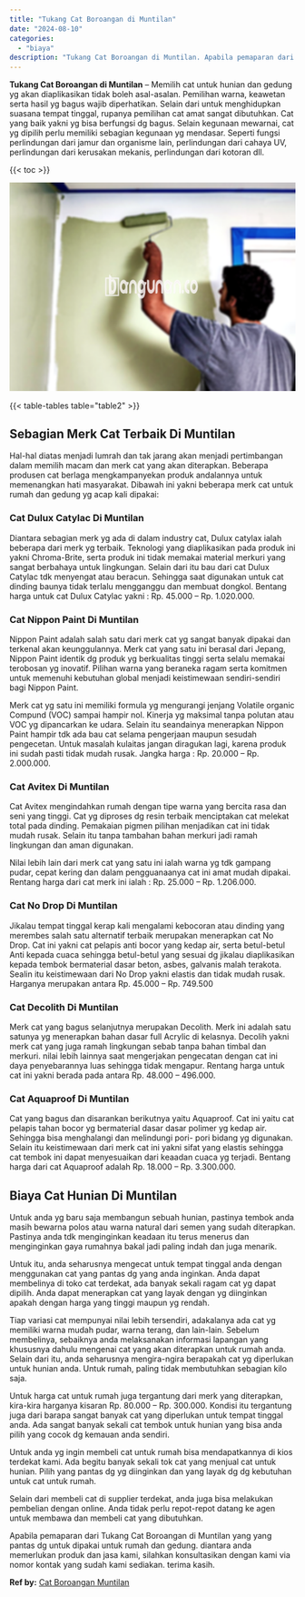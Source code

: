 ```yaml
---
title: "Tukang Cat Boroangan di Muntilan"
date: "2024-08-10"
categories: 
  - "biaya"
description: "Tukang Cat Boroangan di Muntilan. Apabila pemaparan dari Tukang Cat Boroangan di Muntilan yang yang pantas dg untuk dipakai untuk rumah dan gedung. diantara..."
---
```


**Tukang Cat Boroangan di Muntilan** – Memilih cat untuk hunian dan gedung yg akan diaplikasikan tidak boleh asal-asalan. Pemilihan warna, keawetan serta hasil yg bagus wajib diperhatikan. Selain dari untuk menghidupkan suasana tempat tinggal, rupanya pemilihan cat amat sangat dibutuhkan. Cat yang baik yakni yg bisa berfungsi dg bagus. Selain kegunaan mewarnai, cat yg dipilih perlu memiliki sebagian kegunaan yg mendasar. Seperti fungsi perlindungan dari jamur dan organisme lain, perlindungan dari cahaya UV, perlindungan dari kerusakan mekanis, perlindungan dari kotoran dll.

{{< toc >}}

![Tukang Cat Boroangan di Muntilan](/images/jasa-cat-murah18.png)

{{< table-tables table="table2" >}}

## Sebagian Merk Cat Terbaik Di Muntilan

Hal-hal diatas menjadi lumrah dan tak jarang akan menjadi pertimbangan dalam memilih macam dan merk cat yang akan diterapkan. Beberapa produsen cat berlaga mengkampanyekan produk andalannya untuk memenangkan hati masyarakat. Dibawah ini yakni beberapa merk cat untuk rumah dan gedung yg acap kali dipakai:

### Cat Dulux Catylac Di Muntilan

Diantara sebagian merk yg ada di dalam industry cat, Dulux catylax ialah beberapa dari merk yg terbaik. Teknologi yang diaplikasikan pada produk ini yakni Chroma-Brite, serta produk ini tidak memakai material merkuri yang sangat berbahaya untuk lingkungan. Selain dari itu bau dari cat Dulux Catylac tdk menyengat atau beracun. Sehingga saat digunakan untuk cat dinding baunya tidak terlalu mengganggu dan membuat dongkol. Bentang harga untuk cat Dulux Catylac yakni : Rp. 45.000 – Rp. 1.020.000.

### Cat Nippon Paint Di Muntilan

Nippon Paint adalah salah satu dari merk cat yg sangat banyak dipakai dan terkenal akan keunggulannya. Merk cat yang satu ini berasal dari Jepang, Nippon Paint identik dg produk yg berkualitas tinggi serta selalu memakai terobosan yg inovatif. Pilihan warna yang beraneka ragam serta komitmen untuk memenuhi kebutuhan global menjadi keistimewaan sendiri-sendiri bagi Nippon Paint.

Merk cat yg satu ini memiliki formula yg mengurangi jenjang Volatile organic Compund (VOC) sampai hampir nol. Kinerja yg maksimal tanpa polutan atau VOC yg dipancarkan ke udara. Selain itu seandainya menerapkan Nippon Paint hampir tdk ada bau cat selama pengerjaan maupun sesudah pengecetan. Untuk masalah kulaitas jangan diragukan lagi, karena produk ini sudah pasti tidak mudah rusak. Jangka harga : Rp. 20.000 – Rp. 2.000.000.

### Cat Avitex Di Muntilan

Cat Avitex mengindahkan rumah dengan tipe warna yang bercita rasa dan seni yang tinggi. Cat yg diproses dg resin terbaik menciptakan cat melekat total pada dinding. Pemakaian pigmen pilihan menjadikan cat ini tidak mudah rusak. Selain itu tanpa tambahan bahan merkuri jadi ramah lingkungan dan aman digunakan.

Nilai lebih lain dari merk cat yang satu ini ialah warna yg tdk gampang pudar, cepat kering dan dalam pengguanaanya cat ini amat mudah dipakai. Rentang harga dari cat merk ini ialah : Rp. 25.000 – Rp. 1.206.000.

### Cat No Drop Di Muntilan

Jikalau tempat tinggal kerap kali mengalami kebocoran atau dinding yang merembes salah satu alternatif terbaik merupakan menerapkan cat No Drop. Cat ini yakni cat pelapis anti bocor yang kedap air, serta betul-betul Anti kepada cuaca sehingga betul-betul yang sesuai dg jikalau diaplikasikan kepada tembok bermaterial dasar beton, asbes, galvanis malah terakota. Sealin itu keistimewaan dari No Drop yakni elastis dan tidak mudah rusak. Harganya merupakan antara Rp. 45.000 – Rp. 749.500

### Cat Decolith Di Muntilan

Merk cat yang bagus selanjutnya merupakan Decolith. Merk ini adalah satu satunya yg menerapkan bahan dasar full Acrylic di kelasnya. Decolih yakni merk cat yang juga ramah lingkungan sebab tanpa bahan timbal dan merkuri. nilai lebih lainnya saat mengerjakan pengecatan dengan cat ini daya penyebarannya luas sehingga tidak mengapur. Rentang harga untuk cat ini yakni berada pada antara Rp. 48.000 – 496.000.

### Cat Aquaproof Di Muntilan

Cat yang bagus dan disarankan berikutnya yaitu Aquaproof. Cat ini yaitu cat pelapis tahan bocor yg bermaterial dasar dasar polimer yg kedap air. Sehingga bisa menghalangi dan melindungi pori- pori bidang yg digunakan. Selain itu keistimewaan dari merk cat ini yakni sifat yang elastis sehingga cat tembok ini dapat menyesuaikan dari keaadan cuaca yg terjadi. Bentang harga dari cat Aquaproof adalah Rp. 18.000 – Rp. 3.300.000.

## Biaya Cat Hunian Di Muntilan

Untuk anda yg baru saja membangun sebuah hunian, pastinya tembok anda masih bewarna polos atau warna natural dari semen yang sudah diterapkan. Pastinya anda tdk menginginkan keadaan itu terus menerus dan menginginkan gaya rumahnya bakal jadi paling indah dan juga menarik.

Untuk itu, anda seharusnya mengecat untuk tempat tinggal anda dengan menggunakan cat yang pantas dg yang anda inginkan. Anda dapat membelinya di toko cat terdekat, ada banyak sekali ragam cat yg dapat dipilih. Anda dapat menerapkan cat yang layak dengan yg diinginkan apakah dengan harga yang tinggi maupun yg rendah.

Tiap variasi cat mempunyai nilai lebih tersendiri, adakalanya ada cat yg memiliki warna mudah pudar, warna terang, dan lain-lain. Sebelum membelinya, sebaiknya anda melaksanakan informasi lapangan yang khususnya dahulu mengenai cat yang akan diterapkan untuk rumah anda. Selain dari itu, anda seharusnya mengira-ngira berapakah cat yg diperlukan untuk hunian anda. Untuk rumah, paling tidak membutuhkan sebagian kilo saja.

Untuk harga cat untuk rumah juga tergantung dari merk yang diterapkan, kira-kira harganya kisaran Rp. 80.000 – Rp. 300.000. Kondisi itu tergantung juga dari barapa sangat banyak cat yang diperlukan untuk tempat tinggal anda. Ada sangat banyak sekali cat tembok untuk hunian yang bisa anda pilih yang cocok dg kemauan anda sendiri.

Untuk anda yg ingin membeli cat untuk rumah bisa mendapatkannya di kios terdekat kami. Ada begitu banyak sekali tok cat yang menjual cat untuk hunian. Pilih yang pantas dg yg diinginkan dan yang layak dg dg kebutuhan untuk cat untuk rumah.

Selain dari membeli cat di supplier terdekat, anda juga bisa melakukan pembelian dengan online. Anda tidak perlu repot-repot datang ke agen untuk membawa dan membeli cat yang dibutuhkan.

Apabila pemaparan dari Tukang Cat Boroangan di Muntilan yang yang pantas dg untuk dipakai untuk rumah dan gedung. diantara anda memerlukan produk dan jasa kami, silahkan konsultasikan dengan kami via nomor kontak yang sudah kami sediakan. terima kasih.

**Ref by:** [Cat Boroangan Muntilan](https://id.wikipedia.org/wiki/Cat)
